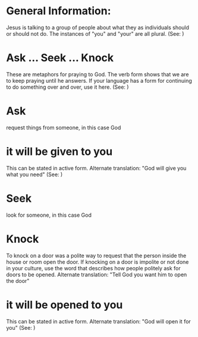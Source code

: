 
# General Information:
Jesus is talking to a group of people about what they as individuals should or should not do. The instances of "you" and "your" are all plural. (See: )

# Ask ... Seek ... Knock
These are metaphors for praying to God. The verb form shows that we are to keep praying until he answers. If your language has a form for continuing to do something over and over, use it here. (See: )

# Ask
request things from someone, in this case God

# it will be given to you
This can be stated in active form. Alternate translation: "God will give you what you need" (See: )

# Seek
look for someone, in this case God

# Knock
To knock on a door was a polite way to request that the person inside the house or room open the door. If knocking on a door is impolite or not done in your culture, use the word that describes how people politely ask for doors to be opened. Alternate translation: "Tell God you want him to open the door"

# it will be opened to you
This can be stated in active form. Alternate translation: "God will open it for you" (See: )
